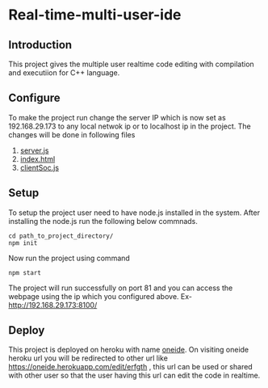 # Real-time-multi-user-ide

## Introduction
This project gives the multiple user realtime code editing with compilation and executiion for C++ language.

## Configure
To make the project run change the server IP which is now set as 192.168.29.173 to any local netwok ip or to localhost ip in the project. The changes will be done in following files
1. [server.js](/server.js)
2. [index.html](/index.html)
3. [clientSoc.js](/clientSoc.js)


## Setup
To setup the project user need to have node.js installed in the system. After installing the node.js run the following below commnads.
```
cd path_to_project_directory/
npm init
```
Now run the project using command
```
npm start
```
The project will run successfully on port 81 and you can access the webpage using the ip which you configured above.
Ex- http://192.168.29.173:8100/


## Deploy
This project is deployed on heroku with name [oneide](https://oneide.herokuapp.com/). On visiting oneide heroku url you will be redirected to other url like https://oneide.herokuapp.com/edit/erfgth , this url can be used or shared with other user so that the user having this url can edit the code in realtime.
